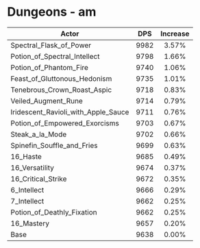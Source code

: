 # Dungeons - am
| Actor | DPS | Increase |
|---|:---:|:---:|
|Spectral_Flask_of_Power|9982|3.57%|
|Potion_of_Spectral_Intellect|9798|1.66%|
|Potion_of_Phantom_Fire|9740|1.06%|
|Feast_of_Gluttonous_Hedonism|9735|1.01%|
|Tenebrous_Crown_Roast_Aspic|9718|0.83%|
|Veiled_Augment_Rune|9714|0.79%|
|Iridescent_Ravioli_with_Apple_Sauce|9711|0.76%|
|Potion_of_Empowered_Exorcisms|9703|0.67%|
|Steak_a_la_Mode|9702|0.66%|
|Spinefin_Souffle_and_Fries|9699|0.63%|
|16_Haste|9685|0.49%|
|16_Versatility|9674|0.37%|
|16_Critical_Strike|9672|0.35%|
|6_Intellect|9666|0.29%|
|7_Intellect|9662|0.25%|
|Potion_of_Deathly_Fixation|9662|0.25%|
|16_Mastery|9657|0.20%|
|Base|9638|0.00%|
